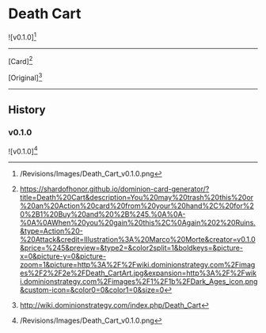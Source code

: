 # Death Cart

![v0.1.0][^v0.1.0]

---

[Card][^Card]

[Original][^Original]

---

## History

### v0.1.0

![v0.1.0][^v0.1.0]

[^v0.1.0]: /Revisions/Images/Death_Cart_v0.1.0.png
[^Card]: https://shardofhonor.github.io/dominion-card-generator/?title=Death%20Cart&description=You%20may%20trash%20this%20or%20an%20Action%20card%20from%20your%20hand%2C%20for%20%2B1%20Buy%20and%20%2B%245.%0A%0A-%0A%0AWhen%20you%20gain%20this%2C%0Again%202%20Ruins.&type=Action%20-%20Attack&credit=Illustration%3A%20Marco%20Morte&creator=v0.1.0&price=%245&preview=&type2=&color2split=1&boldkeys=&picture-x=0&picture-y=0&picture-zoom=1&picture=http%3A%2F%2Fwiki.dominionstrategy.com%2Fimages%2F2%2F2e%2FDeath_CartArt.jpg&expansion=http%3A%2F%2Fwiki.dominionstrategy.com%2Fimages%2F1%2F1b%2FDark_Ages_icon.png&custom-icon=&color0=0&color1=0&size=0
[^Original]: http://wiki.dominionstrategy.com/index.php/Death_Cart
